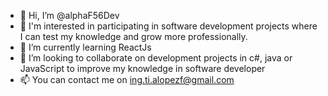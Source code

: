 - 👋 Hi, I’m @alphaF56Dev
- 👀 I'm interested in participating in software development projects where I can test my knowledge and grow more professionally.
- 🌱 I’m currently learning ReactJs
- 💞️ I’m looking to collaborate on development projects in c#, java or JavaScript to improve my knowledge in software developer 
- 📫 You can contact me on ing.ti.alopezf@gmail.com

<!---
alphaF56Dev/alphaF56Dev is a ✨ special ✨ repository because its `README.md` (this file) appears on your GitHub profile.
You can click the Preview link to take a look at your changes.
--->

